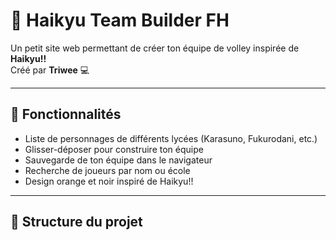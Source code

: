 # 🏐 Haikyu Team Builder FH

Un petit site web permettant de créer ton équipe de volley inspirée de **Haikyu!!**  
Créé par **Triwee** 💻

---

## 🚀 Fonctionnalités

- Liste de personnages de différents lycées (Karasuno, Fukurodani, etc.)
- Glisser-déposer pour construire ton équipe
- Sauvegarde de ton équipe dans le navigateur
- Recherche de joueurs par nom ou école
- Design orange et noir inspiré de Haikyu!!

---

## 🧩 Structure du projet